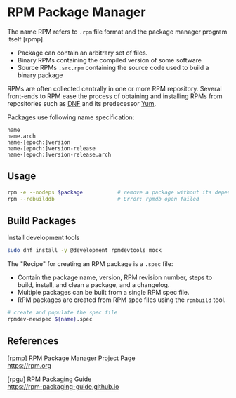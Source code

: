 # RPM Package Manager

The name RPM refers to `.rpm` file format and the package manager program itself [rpmp].

* Package can contain an arbitrary set of files.
* Binary RPMs containing the compiled version of some software
* Source RPMs `.src.rpm` containing the source code used to build a binary package

RPMs are often collected centrally in one or more RPM repository. Several
front-ends to RPM ease the process of obtaining and installing RPMs from
repositories such as [DNF](dnf.md) and its predecessor [Yum](yum.md).

Packages use following name specification:

```
name
name.arch
name-[epoch:]version
name-[epoch:]version-release
name-[epoch:]version-release.arch
```


## Usage

```bash
rpm -e --nodeps $package           # remove a package without its dependencies
rpm --rebuilddb                    # Error: rpmdb open failed
```

## Build Packages

Install development tools

```bash
sudo dnf install -y @development rpmdevtools mock
```

The "Recipe" for creating an RPM package is a `.spec` file:

* Contain the package name, version, RPM revision number, steps to build,
  install, and clean a package, and a changelog.
* Multiple packages can be built from a single RPM spec file.
* RPM packages are created from RPM spec files using the `rpmbuild` tool.

```bash
# create and populate the spec file
rpmdev-newspec ${name}.spec
```

## References

[rpmp] RPM Package Manager Project Page  
<https://rpm.org>

[rpgu] RPM Packaging Guide  
<https://rpm-packaging-guide.github.io>
